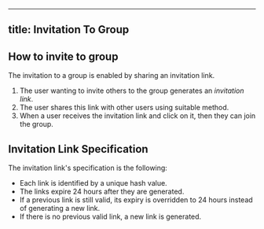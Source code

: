 ---
title: Invitation To Group
----

## How to invite to group

The invitation to a group is enabled by sharing an invitation link.

1. The user wanting to invite others to the group generates an *invitation link*.
2. The user shares this link with other users using suitable method.
3. When a user receives the invitation link and click on it, then they can join the group.

## Invitation Link Specification

The invitation link's specification is the following:

* Each link is identified by a unique hash value.
* The links expire 24 hours after they are generated.
* If a previous link is still valid, its expiry is overridden to 24 hours instead of generating a new link.
* If there is no previous valid link, a new link is generated.
